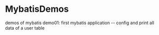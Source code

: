 # MybatisDemos
demos of mybatis
demo01: first mybatis application -- config and print all data of a user table
